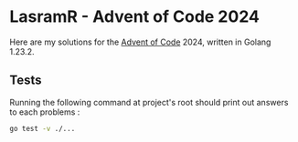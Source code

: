 # LasramR - Advent of Code 2024

Here are my solutions for the [Advent of Code](https://adventofcode.com/) 2024, written in Golang 1.23.2.

## Tests

Running the following command at project's root should print out answers to each problems :

```bash
go test -v ./...
```
